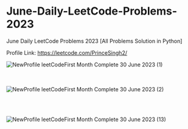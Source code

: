 # June-Daily-LeetCode-Problems-2023
June Daily LeetCode Problems 2023 [All Problems Solution in Python]

Profile Link: https://leetcode.com/PrinceSingh2/

![NewProfile leetCodeFirst Month Complete 30 June 2023 (1)](https://github.com/PrinceSinghhub/June-Daily-LeetCode-Problems-2023/assets/71000042/1c1fcaca-6be3-4507-867f-e3c6e5262954)

<br><br>
![NewProfile leetCodeFirst Month Complete 30 June 2023 (2)](https://github.com/PrinceSinghhub/June-Daily-LeetCode-Problems-2023/assets/71000042/08845f11-a6d4-47e9-9f09-212cb9f69eb7)

<br><br>

![NewProfile leetCodeFirst Month Complete 30 June 2023 (13)](https://github.com/PrinceSinghhub/June-Daily-LeetCode-Problems-2023/assets/71000042/f77940d2-85f3-4b38-88db-9fe0ecee60ae)


